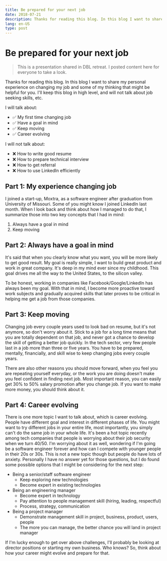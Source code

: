 ```yaml
---
title: Be prepared for your next job
date: 2018-07-21
description: Thanks for reading this blog. In this blog I want to share my personal experience on changing my job and some of my thinking that might be helpful for you. I'll keep this blog in high level, and will not talk about job seeking skills, etc.
lang: en-US
type: post
---
```


# Be prepared for your next job

> This is a presentation shared in DBL retreat. I posted content here for everyone to take a look.

Thanks for reading this blog. In this blog I want to share my personal experience on changing my job and some of my thinking that might be helpful for you. I'll keep this blog in high level, and will not talk about job seeking skills, etc.

I will talk about:

- ✅ My first time changing job
- ✅ Have a goal in mind
- ✅ Keep moving
- ✅ Career evolving

I will not talk about:

- ❌ How to write good resume
- ❌ How to prepare technical interview
- ❌ How to get referral
- ❌ How to use LinkedIn efficiently

## Part 1: My experience changing job

I joined a start-up, Moxtra, as a software engineer after graduation from University of Missouri. Some of you might know I joined LinkedIn last month. When I look back and think about how I managed to do that, I summarize those into two key concepts that I had in mind:

1. Always have a goal in mind
2. Keep moving

## Part 2: Always have a goal in mind

It's said that when you clearly know what you want, you will be more likely to get good result. My goal is really simple, I want to build great product and work in great company. It's deep in my mind ever since my childhood. This goal drives me all the way to the United States, to the silicon valley.

To be honest, working in companies like Facebook/Google/LinkedIn has always been my goal. With that in mind, I become more proactive toward work subjects and gradually acquired skills that later proves to be critical in helping me get a job from those companies.

## Part 3: Keep moving

Changing job every couple years used to look bad on resume, but it's not anymore, so don't worry about it. Stick to a job for a long time means that you are totally dependent on that job, and never got a chance to develop the skill of getting a better job quickly. In the tech sector, very few people last in a job more than three or five years. You have to be prepared, mentally, financially, and skill wise to keep changing jobs every couple years.

There are also other reasons you should move forward, when you feel you are repeating yourself everyday, or the work you are doing doesn't make you feel confident in finding next job. Most important reason, you can easily get 30% to 50% salary promotion after you change job. If you want to make more money, you should think about it.

## Part 4: Career evolving

There is one more topic I want to talk about, which is career evolving. People have different goal and interest in different phases of life. You might want to try different jobs in your entire life, most importantly, you simply can't do the same job in your whole life. It's been a hot topic recently among tech companies that people is worrying about their job security when we turn 40/50. I'm worrying about it as well, wondering if I'm going be a software engineer forever and how can I compete with younger people in their 20s or 30s. This is not a new topic though but people do have lots of anxiety. Personally I have no answer yet for those questions, but I do found some possible options that I might be considering for the next step:

- Being a senior/staff software engineer
    - Keep exploring new technologies
    - Become expert in existing technologies
- Being an engineering manager
    - Become expert in technology
    - Pay attention to people management skill (hiring, leading, respectful)
    - Process, strategy, communication
- Being a project manager
    - Demonstrate management skill in project, business, product, users, people
    - The more you can manage, the better chance you will land in project manager

If I'm lucky enough to get over above challenges, I'll probably be looking at director positions or starting my own business. Who knows? So, think about how your career might evolve and prepare for that.

<!-- ▶️ [Presentation Slides](/slides/be-prepared-for-your-next-job/) -->